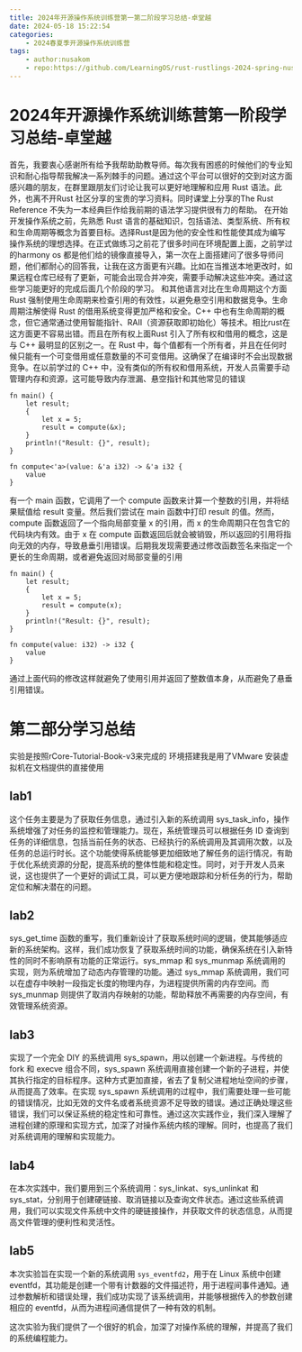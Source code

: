 ```yaml
---
title: 2024年开源操作系统训练营第一第二阶段学习总结-卓堂越
date: 2024-05-18 15:22:54
categories:
    - 2024春夏季开源操作系统训练营 
tags:
    - author:nusakom
    - repo:https://github.com/LearningOS/rust-rustlings-2024-spring-nusakom.git
---
```


# 2024年开源操作系统训练营第一阶段学习总结-卓堂越
首先，我要衷心感谢所有给予我帮助助教导师。每次我有困惑的时候他们的专业知识和耐心指导帮我解决一系列棘手的问题。通过这个平台可以很好的交到对这方面感兴趣的朋友，在群里跟朋友们讨论让我可以更好地理解和应用 Rust 语法。此外，也离不开Rust 社区分享的宝贵的学习资料。同时课堂上分享的The Rust Reference 不失为一本经典巨作给我前期的语法学习提供很有力的帮助。
在开始开发操作系统之前，先熟悉 Rust 语言的基础知识，包括语法、类型系统、所有权和生命周期等概念为首要目标。选择Rust是因为他的安全性和性能使其成为编写操作系统的理想选择。在正式做练习之前花了很多时间在环境配置上面，之前学过的harmony os 都是他们给的镜像直接导入，第一次在上面搭建问了很多导师问题，他们都耐心的回答我，让我在这方面更有兴趣。比如在当推送本地更改时，如果远程仓库已经有了更新，可能会出现合并冲突，需要手动解决这些冲突。通过这些学习能更好的完成后面几个阶段的学习。
和其他语言对比在生命周期这个方面Rust 强制使用生命周期来检查引用的有效性，以避免悬空引用和数据竞争。生命周期注解使得 Rust 的借用系统变得更加严格和安全。C++ 中也有生命周期的概念，但它通常通过使用智能指针、RAII（资源获取即初始化）等技术。相比rust在这方面更不容易出错。而且在所有权上面Rust 引入了所有权和借用的概念，这是与 C++ 最明显的区别之一。在 Rust 中，每个值都有一个所有者，并且在任何时候只能有一个可变借用或任意数量的不可变借用。这确保了在编译时不会出现数据竞争。在以前学过的 C++ 中，没有类似的所有权和借用系统，开发人员需要手动管理内存和资源，这可能导致内存泄漏、悬空指针和其他常见的错误
```
fn main() {
    let result;
    {
        let x = 5;
        result = compute(&x);
    }
    println!("Result: {}", result);
}

fn compute<'a>(value: &'a i32) -> &'a i32 {
    value
}
```
有一个 main 函数，它调用了一个 compute 函数来计算一个整数的引用，并将结果赋值给 result 变量。然后我们尝试在 main 函数中打印 result 的值。然而，compute 函数返回了一个指向局部变量 x 的引用，而 x 的生命周期只在包含它的代码块内有效。由于 x 在 compute 函数返回后就会被销毁，所以返回的引用将指向无效的内存，导致悬垂引用错误。后期我发现需要通过修改函数签名来指定一个更长的生命周期，或者避免返回对局部变量的引用
```
fn main() {
    let result;
    {
        let x = 5;
        result = compute(x);
    }
    println!("Result: {}", result);
}

fn compute(value: i32) -> i32 {
    value
}
```
通过上面代码的修改这样就避免了使用引用并返回了整数值本身，从而避免了悬垂引用错误。
# 第二部分学习总结
实验是按照rCore-Tutorial-Book-v3来完成的
环境搭建我是用了VMware 安装虚拟机在文档提供的直接使用
## lab1
这个任务主要是为了获取任务信息，通过引入新的系统调用 sys_task_info，操作系统增强了对任务的监控和管理能力。现在，系统管理员可以根据任务 ID 查询到任务的详细信息，包括当前任务的状态、已经执行的系统调用及其调用次数，以及任务的总运行时长。这个功能使得系统能够更加细致地了解任务的运行情况，有助于优化系统资源的分配，提高系统的整体性能和稳定性。同时，对于开发人员来说，这也提供了一个更好的调试工具，可以更方便地跟踪和分析任务的行为，帮助定位和解决潜在的问题。
## lab2
sys_get_time 函数的重写，我们重新设计了获取系统时间的逻辑，使其能够适应新的系统架构。这样，我们成功恢复了获取系统时间的功能，确保系统在引入新特性的同时不影响原有功能的正常运行。sys_mmap 和 sys_munmap 系统调用的实现，则为系统增加了动态内存管理的功能。通过 sys_mmap 系统调用，我们可以在虚存中映射一段指定长度的物理内存，为进程提供所需的内存空间。而 sys_munmap 则提供了取消内存映射的功能，帮助释放不再需要的内存空间，有效管理系统资源。
## lab3
实现了一个完全 DIY 的系统调用 sys_spawn，用以创建一个新进程。与传统的 fork 和 execve 组合不同，sys_spawn 系统调用直接创建一个新的子进程，并使其执行指定的目标程序。这种方式更加直接，省去了复制父进程地址空间的步骤，从而提高了效率。在实现 sys_spawn 系统调用的过程中，我们需要处理一些可能的错误情况，比如无效的文件名或者系统资源不足导致的错误。通过正确处理这些错误，我们可以保证系统的稳定性和可靠性。通过这次实践作业，我们深入理解了进程创建的原理和实现方式，加深了对操作系统内核的理解。同时，也提高了我们对系统调用的理解和实现能力。
## lab4
在本次实践中，我们要用到三个系统调用：sys_linkat、sys_unlinkat 和 sys_stat，分别用于创建硬链接、取消链接以及查询文件状态。通过这些系统调用，我们可以实现文件系统中文件的硬链接操作，并获取文件的状态信息，从而提高文件管理的便利性和灵活性。
## lab5
本次实验旨在实现一个新的系统调用 `sys_eventfd2`，用于在 Linux 系统中创建 eventfd，其功能是创建一个带有计数器的文件描述符，用于进程间事件通知。通过参数解析和错误处理，我们成功实现了该系统调用，并能够根据传入的参数创建相应的 eventfd，从而为进程间通信提供了一种有效的机制。

这次实验为我们提供了一个很好的机会，加深了对操作系统的理解，并提高了我们的系统编程能力。